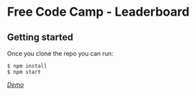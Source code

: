 # Free Code Camp - Leaderboard

## Getting started

Once you clone the repo you can run:

```
$ npm install
$ npm start
```

*[Demo](https://kyawzintun.github.io/leaderboard/)*

